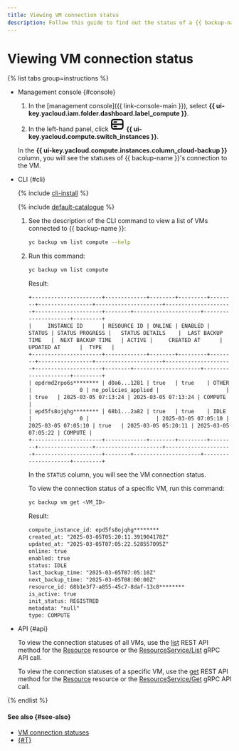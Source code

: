 ```yaml
---
title: Viewing VM connection status
description: Follow this guide to find out the status of a {{ backup-name }} connection to a VM.
---
```


# Viewing VM connection status

{% list tabs group=instructions %}

- Management console {#console}

  1. In the [management console]({{ link-console-main }}), select **{{ ui-key.yacloud.iam.folder.dashboard.label_compute }}**.
  1. In the left-hand panel, click ![image](../../_assets/console-icons/server.svg) **{{ ui-key.yacloud.compute.switch_instances }}**.

  In the **{{ ui-key.yacloud.compute.instances.column_cloud-backup }}** column, you will see the statuses of {{ backup-name }}'s connection to the VM.

- CLI {#cli}

  {% include [cli-install](../../_includes/cli-install.md) %}

  {% include [default-catalogue](../../_includes/default-catalogue.md) %}

  1. See the description of the CLI command to view a list of VMs connected to {{ backup-name }}:

      ```bash
      yc backup vm list compute --help
      ```

  1. Run this command:

      ```bash
      yc backup vm list compute
      ```

      Result:

      ```text
      +----------------------+-------------+--------+---------+--------+-----------------+---------------------+---------------------+---------------------+--------+---------------------+---------------------+---------+
      |     INSTANCE ID      | RESOURCE ID | ONLINE | ENABLED | STATUS | STATUS PROGRESS |   STATUS DETAILS    |  LAST BACKUP TIME   |  NEXT BACKUP TIME   | ACTIVE |     CREATED AT      |     UPDATED AT      |  TYPE   |
      +----------------------+-------------+--------+---------+--------+-----------------+---------------------+---------------------+---------------------+--------+---------------------+---------------------+---------+
      | epdrmd2rpo6s******** | d0a6...1281 | true   | true    | OTHER  |               0 | no_policies_applied |                     |                     | true   | 2025-03-05 07:13:24 | 2025-03-05 07:13:24 | COMPUTE |
      | epd5fs8ojqhg******** | 68b1...2a82 | true   | true    | IDLE   |               0 |                     | 2025-03-05 07:05:10 | 2025-03-05 07:05:10 | true   | 2025-03-05 05:20:11 | 2025-03-05 07:05:22 | COMPUTE |
      +----------------------+-------------+--------+---------+--------+-----------------+---------------------+---------------------+---------------------+--------+---------------------+---------------------+---------+
      ```

      In the `STATUS` column, you will see the VM connection status.

      To view the connection status of a specific VM, run this command:

      ```bash
      yc backup vm get <VM_ID>
      ```

      Result:

      ```text
      compute_instance_id: epd5fs8ojqhg********
      created_at: "2025-03-05T05:20:11.391904178Z"
      updated_at: "2025-03-05T07:05:22.528557095Z"
      online: true
      enabled: true
      status: IDLE
      last_backup_time: "2025-03-05T07:05:10Z"
      next_backup_time: "2025-03-05T08:00:00Z"
      resource_id: 68b1e3f7-a855-45c7-8daf-13c8********
      is_active: true
      init_status: REGISTRED
      metadata: "null"
      type: COMPUTE
      ```

- API {#api}

  To view the connection statuses of all VMs, use the [list](../backup/api-ref/Resource/list.md) REST API method for the [Resource](../backup/api-ref/Resource/index.md) resource or the [ResourceService/List](../backup/api-ref/grpc/Resource/list.md) gRPC API call.

  To view the connection statuses of a specific VM, use the [get](../backup/api-ref/Resource/get.md) REST API method for the [Resource](../backup/api-ref/Resource/index.md) resource or the [ResourceService/Get](../backup/api-ref/grpc/Resource/get.md) gRPC API call.

{% endlist %}

#### See also {#see-also}

* [VM connection statuses](../concepts/vm-connection.md#statuses)
* [{#T}](get-journal.md)